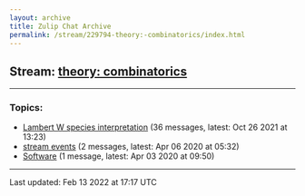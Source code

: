```yaml
---
layout: archive
title: Zulip Chat Archive
permalink: /stream/229794-theory:-combinatorics/index.html
---
```


## Stream: [theory: combinatorics](https://mattecapu.github.io/ct-zulip-archive/stream/229794-theory:-combinatorics/index.html)
---

### Topics:

* [Lambert W species interpretation](topic/Lambert.20W.20species.20interpretation.html) (36 messages, latest: Oct 26 2021 at 13:23)
* [stream events](topic/stream.20events.html) (2 messages, latest: Apr 06 2020 at 05:32)
* [Software](topic/Software.html) (1 message, latest: Apr 03 2020 at 09:50)

<hr><p>Last updated: Feb 13 2022 at 17:17 UTC</p>